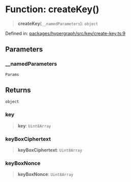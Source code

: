 # Function: createKey()

> **createKey**(`__namedParameters`): `object`

Defined in: [packages/hypergraph/src/key/create-key.ts:9](https://github.com/hashirpm/hypergraph/blob/ab4ea1cdb9430798142e0d735aac9d31c2cf0ae0/packages/hypergraph/src/key/create-key.ts#L9)

## Parameters

### \_\_namedParameters

`Params`

## Returns

`object`

### key

> **key**: `Uint8Array`

### keyBoxCiphertext

> **keyBoxCiphertext**: `Uint8Array`

### keyBoxNonce

> **keyBoxNonce**: `Uint8Array`

